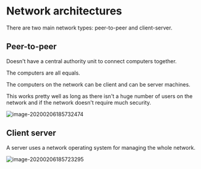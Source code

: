 # Network architectures

There are two main network types: peer-to-peer and client-server.



## Peer-to-peer

Doesn't have a central authority unit to connect computers together.

The computers are all equals.

The computers  on the network can be client and can be server machines.

This works pretty well as long as there isn't a huge number of users on the network and if the network doesn't require much security.

![image-20200206185732474](C:\Users\Felipe\AppData\Roaming\Typora\typora-user-images\image-20200206185732474.png)

## Client server

A server uses a network operating system for managing the whole network.

![image-20200206185723295](C:\Users\Felipe\AppData\Roaming\Typora\typora-user-images\image-20200206185723295.png)